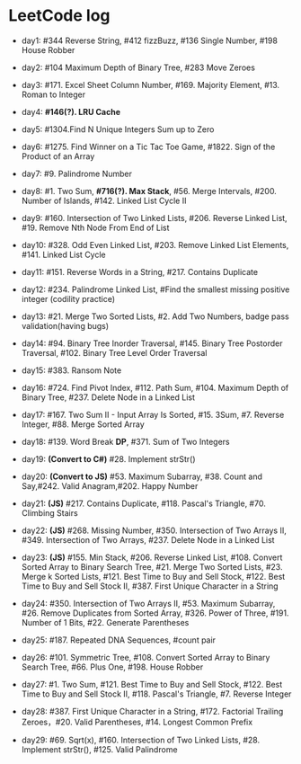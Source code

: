 
# LeetCode log

- day1: #344 Reverse String, #412 fizzBuzz, #136 Single Number, #198 House Robber

- day2: #104 Maximum Depth of Binary Tree, #283 Move Zeroes

- day3: #171. Excel Sheet Column Number, #169. Majority Element, #13. Roman to Integer

- day4: **#146(?). LRU Cache**

- day5: #1304.Find N Unique Integers Sum up to Zero

- day6: #1275. Find Winner on a Tic Tac Toe Game, #1822. Sign of the Product of an Array

- day7: #9. Palindrome Number

- day8: #1. Two Sum, **#716(?). Max Stack**, #56. Merge Intervals, #200. Number of Islands, #142. Linked List Cycle II

- day9: #160. Intersection of Two Linked Lists, #206. Reverse Linked List, #19. Remove Nth Node From End of List

- day10: #328. Odd Even Linked List, #203. Remove Linked List Elements, #141. Linked List Cycle

- day11: #151. Reverse Words in a String, #217. Contains Duplicate

- day12: #234. Palindrome Linked List, #Find the smallest missing positive integer (codility practice)

- day13: #21. Merge Two Sorted Lists, #2. Add Two Numbers, badge pass validation(having bugs)

- day14: #94. Binary Tree Inorder Traversal, #145. Binary Tree Postorder Traversal, #102. Binary Tree Level Order Traversal

- day15: #383. Ransom Note

- day16: #724. Find Pivot Index, #112. Path Sum, #104. Maximum Depth of Binary Tree, #237. Delete Node in a Linked List

- day17: #167. Two Sum II - Input Array Is Sorted, #15. 3Sum, #7. Reverse Integer, #88. Merge Sorted Array

- day18: #139. Word Break **DP**, #371. Sum of Two Integers

- day19: **(Convert to C#)** #28. Implement strStr()

- day20: **(Convert to JS)** #53. Maximum Subarray, #38. Count and Say,#242. Valid Anagram,#202. Happy Number

- day21: **(JS)** #217. Contains Duplicate, #118. Pascal's Triangle, #70. Climbing Stairs

- day22: **(JS)** #268. Missing Number, #350. Intersection of Two Arrays II, #349. Intersection of Two Arrays,  #237. Delete Node in a Linked List

- day23: **(JS)** #155. Min Stack, #206. Reverse Linked List, #108. Convert Sorted Array to Binary Search Tree, #21. Merge Two Sorted Lists, #23. Merge k Sorted Lists, #121. Best Time to Buy and Sell Stock, #122. Best Time to Buy and Sell Stock II, #387. First Unique Character in a String

- day24: #350. Intersection of Two Arrays II, #53. Maximum Subarray, #26. Remove Duplicates from Sorted Array, #326. Power of Three, #191. Number of 1 Bits, #22. Generate Parentheses

- day25: #187. Repeated DNA Sequences, #count pair 

- day26: #101. Symmetric Tree, #108. Convert Sorted Array to Binary Search Tree, #66. Plus One, #198. House Robber

- day27: #1. Two Sum, #121. Best Time to Buy and Sell Stock, #122. Best Time to Buy and Sell Stock II, #118. Pascal's Triangle, #7. Reverse Integer

- day28: #387. First Unique Character in a String, #172. Factorial Trailing Zeroes，#20. Valid Parentheses, #14. Longest Common Prefix

- day29: #69. Sqrt(x), #160. Intersection of Two Linked Lists, #28. Implement strStr(), #125. Valid Palindrome
